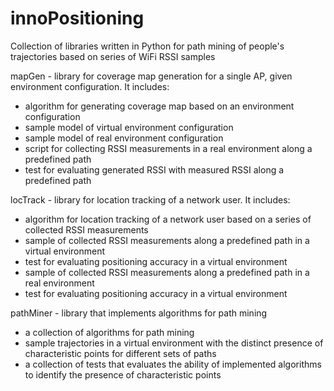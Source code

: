 # innoPositioning

Collection of libraries written in Python for path mining of people's trajectories based on series of WiFi RSSI samples

mapGen - library for coverage map generation for a single AP, given environment configuration. It includes:
  - algorithm for generating coverage map based on an environment configuration
  - sample model of virtual environment configuration
  - sample model of real environment configuration
  - script for collecting RSSI measurements in a real environment along a predefined path
  - test for evaluating generated RSSI with measured RSSI along a predefined path
  
locTrack - library for location tracking of a network user. It includes:
  - algorithm for location tracking of a network user based on a series of collected RSSI measurements
  - sample of collected RSSI measurements along a predefined path in a virtual environment
  - test for evaluating positioning accuracy in a virtual environment
  - sample of collected RSSI measurements along a predefined path in a real environment
  - test for evaluating positioning accuracy in a virtual environment
 
pathMiner - library that implements algorithms for path mining
  - a collection of algorithms for path mining
  - sample trajectories in a virtual environment with the distinct presence of characteristic points for different sets of paths
  - a collection of tests that evaluates the ability of implemented algorithms to identify the presence of characteristic points 
